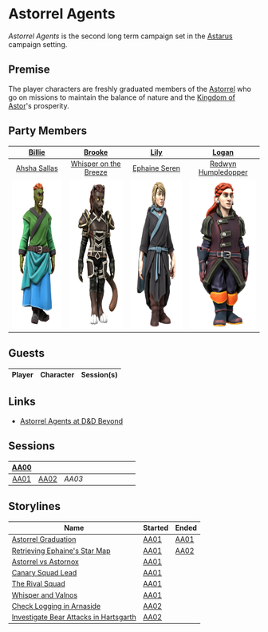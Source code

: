 # Astorrel Agents

*Astorrel Agents* is the second long term campaign set in the [Astarus](../../astarus/README.md) campaign setting.

## Premise

The player characters are freshly graduated members of the [Astorrel](../../astarus/civilisations/kingdom-of-astor/organisations/astorrel/astorrel.md) who go on missions to maintain the balance of nature and the [Kingdom of Astor](../../astarus/civilisations/kingdom-of-astor/README.md)'s prosperity.

## Party Members

| [Billie](../../players/billie.md) | [Brooke](../../players/brooke.md) | [Lily](../../players/lily.md) | [Logan](../../players/logan.md) |
|:---:|:---:|:---:|:---:|
| [Ahsha Sallas](../../astarus/people/ahsha-sallas.md) | [Whisper on the Breeze](../../astarus/people/whisper-on-the-breeze.md) | [Ephaine Seren](../../astarus/people/ephaine-seren.md) | [Redwyn Humpledopper](../../astarus/people/redywn-humpledopper.md) |
| <img src="../../images/people/ahsha-sallas.png" height="300" /> | <img src="../../images/people/whisper-on-the-breeze.png" height="300" /> | <img src="../../images/people/ephaine-seren.png" height="300" /> | <img src="../../images/people/redwyn-humpledopper.png" height="300" /> |

## Guests

| Player | Character | Session(s) |
| --- | --- | --- |

## Links

- [Astorrel Agents at D&D Beyond](https://www.dndbeyond.com/campaigns/1620558)

## Sessions

| [AA00](sessions/AA00.md) | | | | | | | | | |
|:---:|:---:|:---:|:---:|:---:|:---:|:---:|:---:|:---:|:---:|
| [AA01](sessions/AA01.md) | [AA02](sessions/AA02.md) | *AA03* |

## Storylines

| Name | Started | Ended |
| --- | --- | --- |
| [Astorrel Graduation](storylines/astorrel-graduation.md) | [AA01](sessions/AA01.md) | [AA01](sessions/AA01.md) |
| [Retrieving Ephaine's Star Map](storylines/retrieving-ephaines-star-map.md) | [AA01](sessions/AA01.md) | [AA02](sessions/AA02.md) |
| [Astorrel vs Astornox](storylines/astorrel-vs-astornox.md) | [AA01](sessions/AA01.md) | |
| [Canary Squad Lead](storylines/canary-squad-lead.md) | [AA01](sessions/AA01.md) | |
| [The Rival Squad](storylines/the-rival-squad.md) | [AA01](sessions/AA01.md) | |
| [Whisper and Valnos](storylines/whisper-and-valnos.md) | [AA01](sessions/AA01.md) | |
| [Check Logging in Arnaside](storylines/check-logging-in-arnaside.md) | [AA02](sessions/AA02.md) | |
| [Investigate Bear Attacks in Hartsgarth](storylines/investigate-bear-attacks-in-hartsgarth.md) | [AA02](sessions/AA02.md) | |
